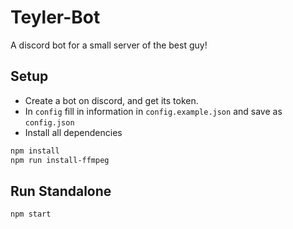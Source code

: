 # Teyler-Bot
A discord bot for a small server of the best guy!

## Setup
* Create a bot on discord, and get its token.
* In `config` fill in information in `config.example.json` and save as `config.json`
* Install all dependencies
```bash
npm install
npm run install-ffmpeg
```

## Run Standalone
```bash
npm start
```
